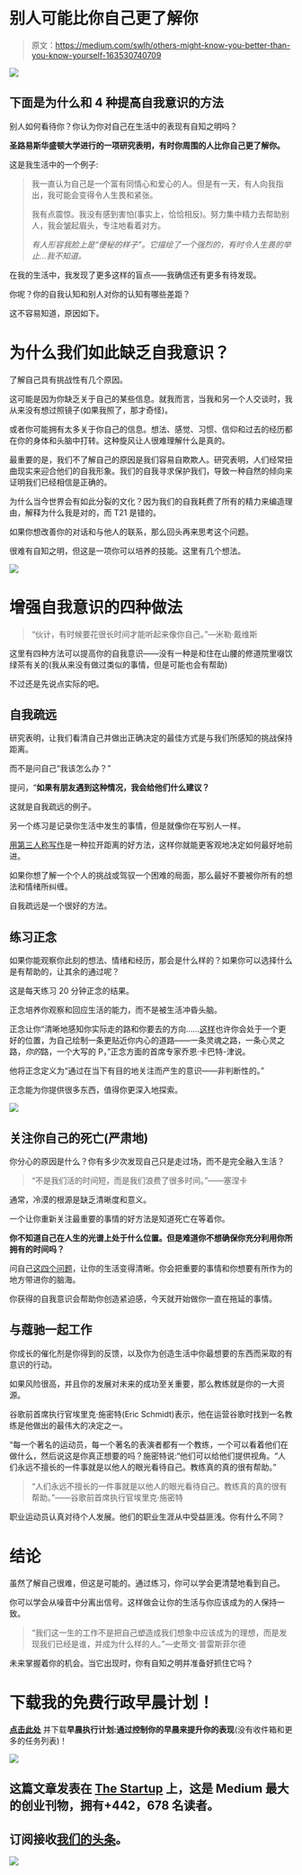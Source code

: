 # 别人可能比你自己更了解你

> 原文：<https://medium.com/swlh/others-might-know-you-better-than-you-know-yourself-163530740709>

![](img/1d50a55471b673eb59faa51bdfeeeb21.png)

## 下面是为什么和 4 种提高自我意识的方法

别人如何看待你？你认为你对自己在生活中的表现有自知之明吗？

**圣路易斯华盛顿大学进行的一项研究表明，有时你周围的人比你自己更了解你。**

这是我生活中的一个例子:

> 我一直认为自己是一个富有同情心和爱心的人。但是有一天，有人向我指出，我可能会变得令人生畏和紧张。
> 
> 我有点震惊。我没有感到害怕(事实上，恰恰相反)。努力集中精力去帮助别人，我会皱起眉头，专注地看着对方。
> 
> *有人形容我脸上是“便秘的样子”。它描绘了一个强烈的，有时令人生畏的举止…我不知道。*

在我的生活中，我发现了更多这样的盲点——我确信还有更多有待发现。

你呢？你的自我认知和别人对你的认知有哪些差距？

这不容易知道，原因如下。

# 为什么我们如此缺乏自我意识？

了解自己具有挑战性有几个原因。

这可能是因为你缺乏关于自己的某些信息。就我而言，当我和另一个人交谈时，我从来没有想过照镜子(如果我照了，那才奇怪)。

或者你可能拥有太多关于你自己的信息。想法、感觉、习惯、信仰和过去的经历都在你的身体和头脑中打转。这种旋风让人很难理解什么是真的。

最重要的是，我们不了解自己的原因是我们容易自欺欺人。研究表明，人们经常扭曲现实来迎合他们的自我形象。我们的自我寻求保护我们，导致一种自然的倾向来证明我们已经相信是正确的。

为什么当今世界会有如此分裂的文化？因为我们的自我耗费了所有的精力来编造理由，解释为什么我是对的，而 T21 是错的。

如果你想改善你的对话和与他人的联系，那么回头再来思考这个问题。

很难有自知之明，但这是一项你可以培养的技能。这里有几个想法。

![](img/60b995f131623818b0702553a415d94b.png)

# 增强自我意识的四种做法

> “伙计，有时候要花很长时间才能听起来像你自己。”—米勒·戴维斯

这里有四种方法可以提高你的自我意识——没有一种是和住在山腰的修道院里啜饮绿茶有关的(我从来没有做过类似的事情，但是可能也会有帮助)

不过还是先说点实际的吧。

## 自我疏远

研究表明，让我们看清自己并做出正确决定的最佳方式是与我们所感知的挑战保持距离。

而不是问自己“我该怎么办？”

提问，“**如果有朋友遇到这种情况，我会给他们什么建议？**

这就是自我疏远的例子。

另一个练习是记录你生活中发生的事情，但是就像你在写别人一样。

[用第三人称写作](https://www.medicaldaily.com/writing-third-person-helps-stressed-people-understand-their-circumstances-more-wisely-287460)是一种拉开距离的好方法，这样你就能更客观地决定如何最好地前进。

如果你想了解一个个人的挑战或驾驭一个困难的局面，那么最好不要被你所有的想法和情绪所纠缠。

自我疏远是一个很好的方法。

## 练习正念

如果你能观察你此刻的想法、情绪和经历，那会是什么样的？如果你可以选择什么是有帮助的，让其余的通过呢？

这是每天练习 20 分钟正念的结果。

正念培养你观察和回应生活的能力，而不是被生活冲昏头脑。

正念让你“清晰地感知你实际走的路和你要去的方向……[这样](https://zacharend.com/others-might-know-you-better-than-you-know-yourself/?preview=true&_thumbnail_id=2231#)也许你会处于一个更好的位置，为自己绘制一条更贴近你内心的道路——一条灵魂之路，一条心灵之路，*你的*路，一个大写的 P，”正念方面的首席专家乔恩·卡巴特-津说。

他将正念定义为“通过在当下有目的地关注而产生的意识——非判断性的。”

正念能为你提供很多东西，值得你更深入地探索。

![](img/8376e89387202d48407d0e42a3ba5efe.png)

## 关注你自己的死亡(严肃地)

你分心的原因是什么？你有多少次发现自己只是走过场，而不是完全融入生活？

> “不是我们活的时间短，而是我们浪费了很多时间。”——塞涅卡

通常，冷漠的根源是缺乏清晰度和意义。

一个让你重新关注最重要的事情的好方法是知道死亡在等着你。

**你不知道自己在人生的光谱上处于什么位置。但是难道你不想确保你充分利用你所拥有的时间吗？**

问自己[这四个问题](https://zacharend.com/ill-show-you-what-matters-most/)，让你的生活变得清晰。你会把重要的事情和你想要有所作为的地方带进你的脑海。

你获得的自我意识会帮助你创造紧迫感，今天就开始做你一直在拖延的事情。

## 与蔻驰一起工作

你成长的催化剂是你得到的反馈，以及你为创造生活中你最想要的东西而采取的有意识的行动。

如果风险很高，并且你的发展对未来的成功至关重要，那么教练就是你的一大资源。

谷歌前首席执行官埃里克·施密特(Eric Schmidt)表示，他在运营谷歌时找到一名教练是他做出的最伟大的决定之一。

“每一个著名的运动员，每一个著名的表演者都有一个教练，一个可以看着他们在做什么，然后说这是你真正想要的吗？施密特说:“他们可以给他们提供视角。“人们永远不擅长的一件事就是以他人的眼光看待自己。教练真的真的很有帮助。”

> “人们永远不擅长的一件事就是以他人的眼光看待自己。教练真的真的很有帮助。”——谷歌前首席执行官埃里克·施密特

职业运动员认真对待个人发展。他们的职业生涯从中受益匪浅。你有什么不同？

# 结论

虽然了解自己很难，但这是可能的。通过练习，你可以学会更清楚地看到自己。

你可以学会从噪音中分离出信号。这样做会让你的生活与你应该成为的人保持一致。

> “我们这一生的工作不是把自己塑造成我们想象中应该成为的理想，而是发现我们已经是谁，并成为什么样的人。”—史蒂文·普雷斯菲尔德

未来掌握着你的机会。当它出现时，你有自知之明并准备好抓住它吗？

# 下载我的免费行政早晨计划！

[**点击此处**](https://www.createpurpose.net/executive-morning-plan) 并下载**早晨执行计划:通过控制你的早晨来提升你的表现**(没有收件箱和更多的任务列表)！

[![](img/308a8d84fb9b2fab43d66c117fcc4bb4.png)](https://medium.com/swlh)

## 这篇文章发表在 [The Startup](https://medium.com/swlh) 上，这是 Medium 最大的创业刊物，拥有+442，678 名读者。

## 订阅接收[我们的头条](https://growthsupply.com/the-startup-newsletter/)。

[![](img/b0164736ea17a63403e660de5dedf91a.png)](https://medium.com/swlh)
